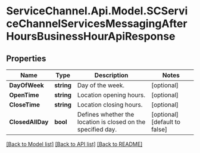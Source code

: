 # ServiceChannel.Api.Model.SCServiceChannelServicesMessagingAfterHoursBusinessHourApiResponse

## Properties

Name | Type | Description | Notes
------------ | ------------- | ------------- | -------------
**DayOfWeek** | **string** | Day of the week. | [optional] 
**OpenTime** | **string** | Location opening hours. | [optional] 
**CloseTime** | **string** | Location closing hours. | [optional] 
**ClosedAllDay** | **bool** | Defines whether the location is closed on the specified day. | [optional] [default to false]

[[Back to Model list]](../README.md#documentation-for-models) [[Back to API list]](../README.md#documentation-for-api-endpoints) [[Back to README]](../README.md)

